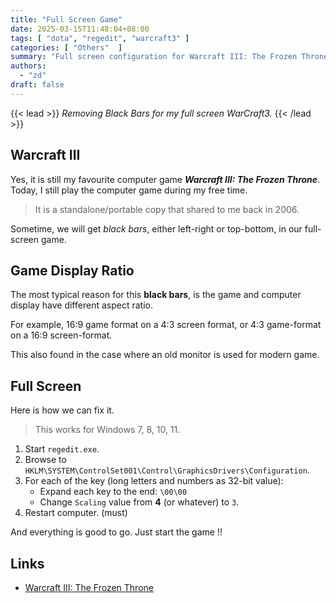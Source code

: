 ```yaml
---
title: "Full Screen Game"
date: 2025-03-15T11:48:04+08:00
tags: [ "dota", "regedit", "warcraft3" ]
categories: [ "Others"  ]
summary: "Full screen configuration for Warcraft III: The Frozen Throne."
authors:
  - "zd"
draft: false
---
```

{{< lead >}}
*Removing Black Bars for my full screen WarCraft3.*
{{< /lead >}}

## Warcraft III

Yes, it is still my favourite computer game ***Warcraft III: The Frozen Throne***.
Today, I still play the computer game during my free time.

> It is a standalone/portable copy that shared to me back in 2006.

Sometime, we will get *black bars*, either left-right or top-bottom, in our full-screen game.

## Game Display Ratio

The most typical reason for this **black bars**, is the game and computer display have different aspect ratio.

For example, 16:9 game format on a 4:3 screen format, or 4:3 game-format on a 16:9 screen-format.

This also found in the case where an old monitor is used for modern game.

## Full Screen

Here is how we can fix it.

> This works for Windows 7, 8, 10, 11.

 1. Start `regedit.exe`.
 1. Browse to `HKLM\SYSTEM\ControlSet001\Control\GraphicsDrivers\Configuration`.
 1. For each of the key (long letters and numbers as 32-bit value):
    - Expand each key to the end: `\00\00`
    - Change `Scaling` value from **4** (or whatever) to `3`.
 1. Restart computer. (must) 

And everything is good to go. 
Just start the game !!

## Links

 - [Warcraft III: The Frozen Throne](https://en.wikipedia.org/wiki/Warcraft_III:_The_Frozen_Throne)


